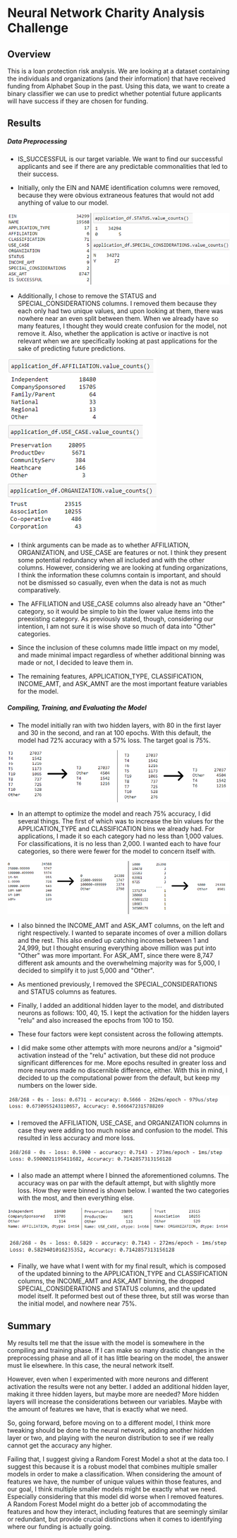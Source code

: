 # Neural Network Charity Analysis Challenge

## Overview
This is a loan protection risk analysis. We are looking at a dataset containing the individuals and organizations (and their information) that have received funding from Alphabet Soup in the past. Using this data, we want to create a binary classifier we can use to predict whether potential future applicants will have success if they are chosen for funding.

## Results
##### Data Preprocessing

- IS_SUCCESSFUL is our target variable. We want to find our successful applicants and see if there are any predictable commonalities that led to their success.

- Initially, only the EIN and NAME identification columns were removed, because they were obvious extraneous features that would not add anything of value to our model.

![Images/features.png](Images/features.png)

- Additionally, I chose to remove the STATUS and SPECIAL_CONSIDERATIONS columns. I removed them because they each only had two unique values, and upon looking at them, there was nowhere near an even split between them. When we already have so many features, I thought they would create confusion for the model, not remove it. Also, whether the application is active or inactive is not relevant when we are specifically looking at past applications for the sake of predicting future predictions.

![Images/feature_values.png](Images/feature_values.png)

- I think arguments can be made as to whether AFFILIATION, ORGANIZATION, and USE_CASE are features or not. I think they present some potential redundancy when all included and with the other columns. However, considering we are looking at funding organizations, I think the information these columns contain is important, and should not be dismissed so casually, even when the data is not as much comparatively.

- The AFFILIATION and USE_CASE columns also already have an "Other" category, so it would be simple to bin the lower value items into the preexisting category. As previously stated, though, considering our intention, I am not sure it is wise shove so much of data into "Other" categories.

- Since the inclusion of these columns made little impact on my model, and made minimal impact regardless of whether additional binning was made or not, I decided to leave them in.

- The remaining features, APPLICATION_TYPE, CLASSIFICATION, INCOME_AMT, and ASK_AMNT are the most important feature variables for the model.

##### Compiling, Training, and Evaluating the Model

- The model initially ran with two hidden layers, with 80 in the first layer and 30 in the second, and ran at 100 epochs. With this default, the model had 72% accuracy with a 57% loss. The target goal is 75%.

![Images/app_class_binning.png](Images/app_class_binning.png)

- In an attempt to optimize the model and reach 75% accuracy, I did several things. The first of which was to increase the bin values for the APPLICATION_TYPE and CLASSIFICATION bins we already had. For applications, I made it so each category had no less than 1,000 values. For classifications, it is no less than 2,000. I wanted each to have four categories, so there were fewer for the model to concern itself with.

![Images/income_and_asked_binning.png](Images/income_and_asked_binning.png)

- I also binned the INCOME_AMT and ASK_AMT columns, on the left and right respectively. I wanted to separate incomes of over a million dollars and the rest. This also ended up catching incomes between 1 and 24,999, but I thought ensuring everything above million was put into "Other" was more important.  For ASK_AMT, since there were 8,747 different ask amounts and the overwhelming majority was for 5,000, I decided to simplify it to just 5,000 and "Other".

- As mentioned previously, I removed the SPECIAL_CONSIDERATIONS and STATUS columns as features.

- Finally, I added an additional hidden layer to the model, and distributed neurons as follows: 100, 40, 15. I kept the activation for the hidden layers "relu" and also increased the epochs from 100 to 150.

- These four factors were kept consistent across the following attempts.

- I did make some other attempts with more neurons and/or a "sigmoid" activation instead of the "relu" activation, but these did not produce significant differences for me. More epochs resulted in greater loss and more neurons made no discernible difference, either. With this in mind, I decided to up the computational power from the default, but keep my numbers on the lower side.

![Images/remove_columns_results.png](Images/remove_columns_results.png)

- I removed the AFFILIATION, USE_CASE, and ORGANIZATION columns in case they were adding too much noise and confusion to the model. This resulted in less accuracy and more loss.

![Images/all_binning_results.png](Images/all_binning_results.png)

- I also made an attempt where I binned the aforementioned columns. The accuracy was on par with the default attempt, but with slightly more loss. How they were binned is shown below. I wanted the two categories with the most, and then everything else.

![Images/extra_binning.png](Images/extra_binning.png)

![Images/final_result.png](Images/final_result.png)

- Finally, we have what I went with for my final result, which is composed of the updated binning to the APPLICATION_TYPE and CLASSIFICATION columns, the INCOME_AMT and ASK_AMT binning, the dropped SPECIAL_CONSIDERATIONS and STATUS columns, and the updated model itself. It peformed best out of these three, but still was worse than the initial model, and nowhere near 75%.

## Summary
My results tell me that the issue with the model is somewhere in the compiling and training phase. If I can make so many drastic changes in the preprocessing phase and all of it has little bearing on the model, the answer must lie elsewhere. In this case, the neural network itself.

However, even when I experimented with more neurons and different activation the results were not any better. I added an additional hidden layer, making it three hidden layers, but maybe more are needed? More hidden layers will increase the considerations between our variables. Maybe with the amount of features we have, that is exactly what we need.

So, going forward, before moving on to a different model, I think more tweaking should be done to the neural network, adding another hidden layer or two, and playing with the neuron distribution to see if we really cannot get the accuracy any higher.

Failing that, I suggest giving a Random Forest Model a shot at the data too. I suggest this because it is a robust model that combines multiple smaller models in order to make a classification. When considering the amount of features we have, the number of unique values within those features, and our goal, I think multiple smaller models might be exactly what we need. Especially considering that this model did worse when I removed features. A Random Forest Model might do a better job of accommodating the features and how they interact, including features that are seemingly similar or redundant, but provide crucial distinctions when it comes to identifying where our funding is actually going.
